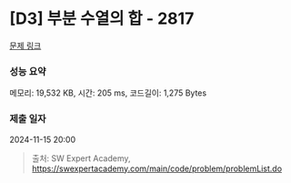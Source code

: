 # [D3] 부분 수열의 합 - 2817 

[문제 링크](https://swexpertacademy.com/main/code/problem/problemDetail.do?contestProbId=AV7IzvG6EksDFAXB) 

### 성능 요약

메모리: 19,532 KB, 시간: 205 ms, 코드길이: 1,275 Bytes

### 제출 일자

2024-11-15 20:00



> 출처: SW Expert Academy, https://swexpertacademy.com/main/code/problem/problemList.do